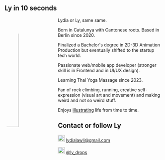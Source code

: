 ## Ly in 10 seconds

<img src="src/ly-perfectState.jpg"
     alt="ly-perfect-state"
     style="float: left; margin-right: 20px; width: 30%; border-radius: 50%;" />

Lydia or Ly, same same.

Born in Catalunya with Cantonese roots. Based in Berlin since 2020.

Finalized a Bachelor's degree in 2D-3D Animation Production but eventually shifted to the startup tech world.

Passionate web/mobile app developer (stronger skill is in Frontend and in UI/UX design).

Learning Thai Yoga Massage since 2023.

Fan of rock climbing, running, creative self-expression (visual art and movement) and making weird and not so weird stuff.

Enjoys  [illustrating](docs/art/ilustrations-2019.md)  life from time to time.

## Contact or follow Ly

<img src="https://img.icons8.com/doodle/48/000000/mail-with-wings.png" style="width: 22px">  lydialawli@gmail.com

<img src="https://img.icons8.com/doodle/48/000000/instagram.png" style="width: 22px"> [@ly_drops](https://www.instagram.com/ly_drops/)
